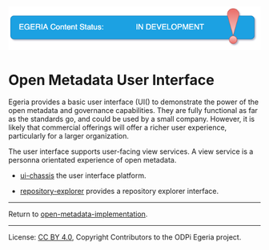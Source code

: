 <!-- SPDX-License-Identifier: CC-BY-4.0 -->
<!-- Copyright Contributors to the ODPi Egeria project. -->
 
![InDev](../../open-metadata-publication/website/images/egeria-content-status-in-development.png#pagewidth)

# Open Metadata User Interface

Egeria provides a basic user interface (UI() to demonstrate the power of the open
metadata and governance capabilities. They are fully functional as
far as the standards go, and could be used by a small company. However,
it is likely that commercial offerings will offer a richer user experience,
particularly for a larger organization.

The user interface supports user-facing view services. A view service is a personna orientated
experience of open metadata.


* [ui-chassis](ui-chassis) the user interface platform.

* [repository-explorer](ui-chassis/ui-chassis-spring/docs/RepositoryExplorer) provides a repository explorer interface.

----
Return to [open-metadata-implementation](..).

----
License: [CC BY 4.0](https://creativecommons.org/licenses/by/4.0/),
Copyright Contributors to the ODPi Egeria project.